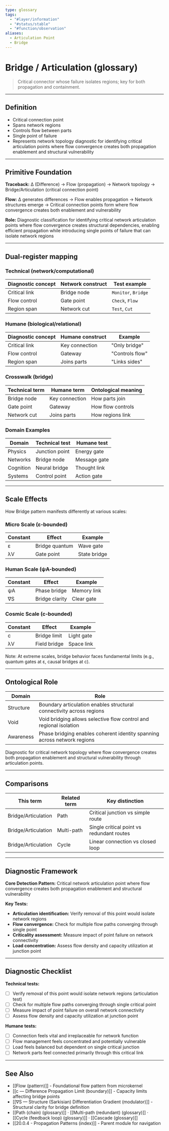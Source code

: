 ```yaml
---
type: glossary
tags:
  - "#layer/information"
  - "#status/stable"
  - "#function/observation"
aliases:
  - Articulation Point
  - Bridge
---
```


# Bridge / Articulation (glossary)

> Critical connector whose failure isolates regions; key for both propagation and containment.

---

## Definition

- Critical connection point
- Spans network regions
- Controls flow between parts
- Single point of failure
- Represents network topology diagnostic for identifying critical articulation points where flow convergence creates both propagation enablement and structural vulnerability

---

## Primitive Foundation

**Traceback:** ∆ (Difference) → Flow (propagation) → Network topology → Bridge/Articulation (critical connection point)

**Flow:** ∆ generates differences → Flow enables propagation → Network structures emerge → Critical connection points form where flow convergence creates both enablement and vulnerability

**Role:** Diagnostic classification for identifying critical network articulation points where flow convergence creates structural dependencies, enabling efficient propagation while introducing single points of failure that can isolate network regions

---

## Dual‑register mapping

### Technical (network/computational)

| Diagnostic concept | Network construct | Test example |
|-------------------|------------------|--------------|
| Critical link | Bridge node | `Monitor`, `Bridge` |
| Flow control | Gate point | `Check`, `Flow` |
| Region span | Network cut | `Test`, `Cut` |

### Humane (biological/relational)

| Diagnostic concept | Humane construct | Example |
|-------------------|------------------|----------|
| Critical link | Key connection | "Only bridge" |
| Flow control | Gateway | "Controls flow" |
| Region span | Joins parts | "Links sides" |

### Crosswalk (bridge)

| Technical term | Humane term | Ontological meaning |
|---------------|-------------|-------------------|
| Bridge node | Key connection | How parts join |
| Gate point | Gateway | How flow controls |
| Network cut | Joins parts | How regions link |

### Domain Examples

| Domain | Technical test | Humane test |
|--------|---------------|-------------|
| Physics | Junction point | Energy gate |
| Networks | Bridge node | Message gate |
| Cognition | Neural bridge | Thought link |
| Systems | Control point | Action gate |

---

## Scale Effects

How Bridge pattern manifests differently at various scales:

### Micro Scale (ε-bounded)

| Constant | Effect | Example |
|----------|--------|---------|
| ε | Bridge quantum | Wave gate |
| λV | Gate point | State bridge |

### Human Scale (ψA-bounded)

| Constant | Effect | Example |
|----------|--------|---------|
| ψA | Phase bridge | Memory link |
| ∇S | Bridge clarity | Clear gate |

### Cosmic Scale (c-bounded)

| Constant | Effect | Example |
|----------|--------|---------|
| c | Bridge limit | Light gate |
| λV | Field bridge | Space link |

Note: At extreme scales, bridge behavior faces fundamental limits (e.g., quantum gates at ε, causal bridges at c).

---

## Ontological Role

| Domain | Role |
|--------|------|
| Structure | Boundary articulation enables structural connectivity across regions |
| Void | Void bridging allows selective flow control and regional isolation |
| Awareness | Phase bridging enables coherent identity spanning across network regions |

Diagnostic for critical network topology where flow convergence creates both propagation enablement and structural vulnerability through articulation points.

---

## Comparisons

| This term | Related term | Key distinction |
|-----------|-------------|----------------|
| Bridge/Articulation | Path | Critical junction vs simple route |
| Bridge/Articulation | Multi-path | Single critical point vs redundant routes |
| Bridge/Articulation | Cycle | Linear connection vs closed loop |

---

## Diagnostic Framework

**Core Detection Pattern:** Critical network articulation point where flow convergence creates both propagation enablement and structural vulnerability

**Key Tests:**
- **Articulation identification:** Verify removal of this point would isolate network regions
- **Flow convergence:** Check for multiple flow paths converging through single point
- **Criticality assessment:** Measure impact of point failure on network connectivity
- **Load concentration:** Assess flow density and capacity utilization at junction point

---

## Diagnostic Checklist

**Technical tests:**
- [ ] Verify removal of this point would isolate network regions (articulation test)
- [ ] Check for multiple flow paths converging through single critical point
- [ ] Measure impact of point failure on overall network connectivity
- [ ] Assess flow density and capacity utilization at junction point

**Humane tests:**
- [ ] Connection feels vital and irreplaceable for network function
- [ ] Flow management feels concentrated and potentially vulnerable
- [ ] Load feels balanced but dependent on single critical junction
- [ ] Network parts feel connected primarily through this critical link

---

## See Also

- [[Flow (pattern)]] - Foundational flow pattern from microkernel
- [[c — Difference Propagation Limit (boundary)]] - Capacity limits affecting bridge points
- [[∇S — Structure (Sarkisian) Differentiation Gradient (modulator)]] - Structural clarity for bridge definition
- [[Path (chain) (glossary)]] · [[Multi-path (redundant) (glossary)]] · [[Cycle (feedback loop) (glossary)]] · [[Cascade (glossary)]]
- [[20.0.4 - Propagation Patterns (index)]] - Parent module for navigation